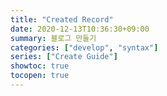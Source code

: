```yaml
---
title: "Created Record"
date: 2020-12-13T10:36:30+09:00
summary: 블로그 만들기
categories: ["develop", "syntax"]
series: ["Create Guide"]
showtoc: true
tocopen: true
---
```

